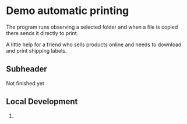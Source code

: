 # Demo automatic printing

The program runs observing a selected folder and when a file is copied there sends it directly to print.

A little help for a friend who sells products online and needs to download and print shipping labels.

## Subheader

Not finished yet

## Local Development

1. 